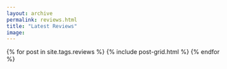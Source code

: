 ```yaml
---
layout: archive
permalink: reviews.html
title: "Latest Reviews"
image:
---
```


<div class="tiles">
{% for post in site.tags.reviews %}
    {% include post-grid.html %}
{% endfor %}
</div><!-- /.tiles -->